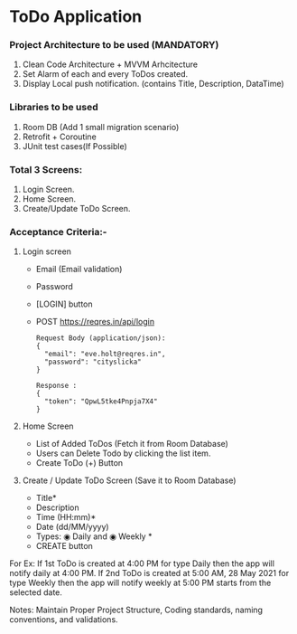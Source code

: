 # ToDo Application

### Project Architecture to be used (MANDATORY)
1. Clean Code Architecture + MVVM Arhcitecture  
2. Set Alarm of each and every ToDos created.
3. Display Local push notification. (contains Title, Description, DataTime)


### Libraries to be used
1. Room DB (Add 1 small migration scenario)
2. Retrofit + Coroutine 
3. JUnit test cases(If Possible) 


### Total 3 Screens: 
1. Login Screen. 
2. Home Screen. 
3. Create/Update ToDo Screen. 


### Acceptance Criteria:- 
1. Login screen 
    - Email (Email validation) 
    - Password  
    - [LOGIN] button 
    - POST https://reqres.in/api/login 
        
          Request Body (application/json):  
          {  
            "email": "eve.holt@reqres.in", 
            "password": "cityslicka" 
          }

          Response : 
          {  
            "token": "QpwL5tke4Pnpja7X4" 
          } 
        
2. Home Screen 
    - List of Added ToDos (Fetch it from Room Database) 
    - Users can Delete Todo by clicking the list item. 
    - Create ToDo (+) Button 

3. Create / Update ToDo Screen (Save it to Room Database) 
    - Title* 
    - Description 
    - Time (HH:mm)* 
    - Date (dd/MM/yyyy) 
    - Types: ◉ Daily and ◉ Weekly *  
    - CREATE button 


For Ex:
If 1st ToDo is created at 4:00 PM for type Daily then the app will notify daily at 4:00 PM.
If 2nd ToDo is created at 5:00 AM, 28 May 2021 for type Weekly then the app will notify weekly at 5:00 PM starts from the selected date. 

Notes: Maintain Proper Project Structure, Coding standards, naming conventions, and validations.
